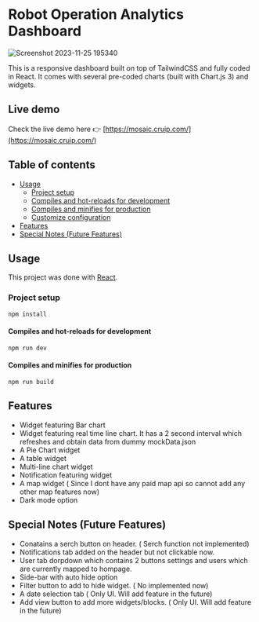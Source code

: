 # Robot Operation Analytics Dashboard 

![Screenshot 2023-11-25 195340](https://github.com/shaikh1994/Robot-Operation-Dashboard/assets/43321233/27037f3b-2a98-4e7f-b671-36395b1c12b5)

This is a responsive dashboard  built on top of TailwindCSS and fully coded in React. It comes with several pre-coded charts (built with Chart.js 3) and widgets.

## Live demo

Check the live demo here 👉️ [https://mosaic.cruip.com/](https://mosaic.cruip.com/)

## Table of contents

* [Usage](#usage)
  * [Project setup](#project-setup)
  * [Compiles and hot-reloads for development](#compiles-and-hot-reloads-for-development)
  * [Compiles and minifies for production](#compiles-and-minifies-for-production)
  * [Customize configuration](#customize-configuration)
* [Features](#Features)            
* [Special Notes (Future Features)](#Special-Notes)


## Usage

This project was done with [React](https://react.dev/).

### Project setup
```
npm install
```

#### Compiles and hot-reloads for development
```
npm run dev
```

#### Compiles and minifies for production
```
npm run build
```


## Features

- Widget featuring Bar chart
- Widget featuring real time line chart. It has a 2 second interval which refreshes and obtain data from dummy mockData.json
- A Pie Chart widget
- A table widget
- Multi-line chart widget
- Notification featuring widget
- A map widget ( Since I dont have any paid map api so cannot add any other map features now)
- Dark mode option

## Special Notes (Future Features)

- Conatains a serch button on header. ( Serch function not implemented)
- Notifications tab added on the header but not clickable now.
- User tab dorpdown which contains 2 buttons settings and users which are currently mapped to hompage.
- Side-bar with auto hide option
- Filter button to add to hide widget. ( No implemented now)
- A date selection tab ( Only UI. Will add feature in the future)
- Add view button to add more widgets/blocks. ( Only UI. Will add feature in the future)

